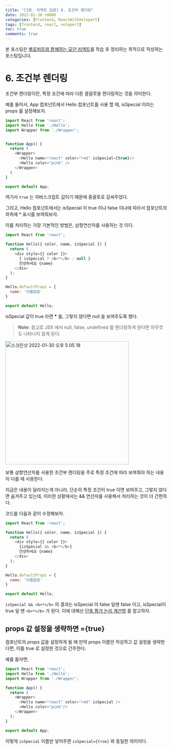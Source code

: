 ```yaml
---
title: "[1장. 리액트 입문] 6. 조건부 렌더링"
date: 2022-01-30 +0800
categories: [Frontend, ReactWithVelopert]
tags: [frontend, react, velopert]
toc: true
comments: true
---
```


본 포스팅은 [벨로퍼트와 함께하는 모던 리액트](https://react.vlpt.us/)를 학습 후 정리하는 목적으로 작성하는 포스팅입니다.

# 6. 조건부 렌더링
조건부 렌더링이란, 특정 조건에 따라 다른 결괌루을 렌더링하는 것을 의미한다.

예를 들어서, App 컴포넌트에서 Hello 컴포넌트를 사용 할 때, isSpecial 이라는 props 를 설정해보자.

```javascript
import React from 'react';
import Hello from './Hello';
import Wrapper from './Wrapper';


function App() {
  return (
    <Wrapper>
      <Hello name="react" color="red" isSpecial={true}/>
      <Hello color="pink" />
    </Wrapper>
  )
}

export default App;
```

여기서 `true` 는 자바스크립트 값이기 때문에 중괄호로 감싸주었다.

그리고, Hello 컴포넌트에서는 isSpecial 이 true 이냐 false 이냐에 따라서 컴포넌트의 좌측에 * 표시를 보여줘보자.

이를 처리하는 가장 기본적인 방법은, 삼항연산자를 사용하는 것 이다.

```javascript
import React from 'react';

function Hello({ color, name, isSpecial }) {
  return (
    <div style={{ color }}>
      { isSpecial ? <b>*</b> : null }
      안녕하세요 {name}
    </div>
  );
}

Hello.defaultProps = {
  name: '이름없음'
}

export default Hello;
```

isSpecial 값이 true 라면 <b>*</b> 를, 그렇지 않다면 null 을 보여주도록 했다.

> **Note**: 참고로 JSX 에서 null, false, undefined 를 렌더링하게 된다면 아무것도 나타나지 않게 된다.

<img width="384" alt="스크린샷 2022-01-30 오후 5 05 18" src="https://user-images.githubusercontent.com/44339530/151691776-22c0b8c9-568d-4960-bab7-5b14092e4dee.png">

보통 삼항연산자를 사용한 조건부 렌더링을 주로 특정 조건에 따라 보여줘야 하는 내용이 다를 때 사용한다.

지금은 내용이 달라지는게 아니라, 단순히 특정 조건이 true 이면 보여주고, 그렇지 않다면 숨겨주고 있는데, 이러한 상황에서는 && 연산자를 사용해서 처리하는 것이 더 간편하다.

코드를 다음과 같이 수정해보자.

```javascript
import React from 'react';

function Hello({ color, name, isSpecial }) {
  return (
    <div style={{ color }}>
      {isSpecial && <b>*</b>}
      안녕하세요 {name}
    </div>
  );
}

Hello.defaultProps = {
  name: '이름없음'
}

export default Hello;
```

`isSpecial && <b>*</b>` 의 결과는 isSpecial 이 false 일땐 false 이고, isSpecial이 true 일 땐 `<b>*</b>` 가 된다. 이에 대해선 [단축 평가 논리 계산법](https://learnjs.vlpt.us/useful/03-short-circuiting.html) 를 참고하자.

## props 값 설정을 생략하면 ={true}
컴포넌트의 props 값을 설정하게 될 때 만약 props 이름만 작성하고 값 설정을 생략한다면, 이를 true 로 설정한 것으로 간주한다.

예를 들자면,

```javascript
import React from 'react';
import Hello from './Hello';
import Wrapper from './Wrapper';

function App() {
  return (
    <Wrapper>
      <Hello name="react" color="red" isSpecial />
      <Hello color="pink"/>
    </Wrapper>
  );
}

export default App;
```

이렇게 `isSpecial` 이름만 넣어주면 `isSpecial={true}` 와 동일한 의미이다.